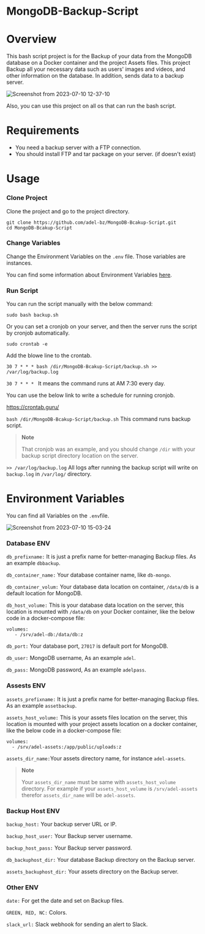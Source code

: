 # MongoDB-Backup-Script

# Overview
This bash script project is for the Backup of your data from the MongoDB database on a Docker container and the project Assets files.
This project Backup all your necessary data such as users' images and videos, and other information on the database. In addition, sends data to a backup server.


![Screenshot from 2023-07-10 12-37-10](https://github.com/adel-bz/MongoDB-Bcakup-Script/assets/45201934/7380833e-21e8-4146-bd49-2d4090251c33)

Also, you can use this project on all os that can run the bash script.

# Requirements
- You need a backup server with a FTP connection.
- You should install FTP and tar package on your server. (if doesn't exist)


# Usage
### Clone Project
Clone the project and go to the project directory.
```
git clone https://github.com/adel-bz/MongoDB-Bcakup-Script.git
cd MongoDB-Bcakup-Script
```
### Change Variables
Change the Environment Variables on the ```.env``` file. Those variables are instances.

You can find some information about Environment Variables [here](#environment-variables).

### Run Script
You can run the script manually with the below command:
```
sudo bash backup.sh
```
Or you can set a cronjob on your server, and then the server runs the script by cronjob automatically.
```
sudo crontab -e
```
Add the blowe line to the crontab.
```
30 7 * * * bash /dir/MongoDB-Bcakup-Script/backup.sh >> /var/log/backup.log
```

```30 7 * * * ```  It means the command runs at AM 7:30 every day.

You can use the below link to write a schedule for running cronjob.

https://crontab.guru/

```bash /dir/MongoDB-Bcakup-Script/backup.sh```  This command runs backup script.

> **Note**
> 
> That cronjob was an example, and you should change ```/dir``` with your backup script directory location on the server.

```>> /var/log/backup.log``` All logs after running the backup script will write on ```backup.log``` in ```/var/log/``` directory.

# Environment Variables
You can find all Variables on the ```.env```file.


![Screenshot from 2023-07-10 15-03-24](https://github.com/adel-bz/MongoDB-Bcakup-Script/assets/45201934/d0c7f876-ff0b-439b-bb53-26e882fbcfee)

### Database ENV

```db_prefixname:``` It is just a prefix name for better-managing Backup files. As an example ```dbbackup```.

```db_container_name:``` Your database container name, like ```db-mongo```.

```db_container_volum:``` Your database data location on container, ```/data/db``` is a default location for MongoDB.

```db_host_volume:``` This is your database data location on the server, this location is mounted with ```/data/db``` on your Docker container, like the below code in a docker-compose file:

```
volumes:
   - /srv/adel-db:/data/db:z
```

```db_port:``` Your database port, ```27017``` is default port for MongoDB.

```db_user:``` MongoDB username, As an example ```adel```.

```db_pass:``` MongoDB password, As an example ```adelpass```.

### Assests ENV

```assets_prefixname:``` It is just a prefix name for better-managing Backup files. As an example ```assetbackup```.

```assets_host_volume:``` This is your assets files location on the server, this location is mounted with your project assets location on a docker container, like the below code in a docker-compose file:

```
volumes:
  - /srv/adel-assets:/app/public/uploads:z
```

```assets_dir_name:```Your assets directory name, for instance ```adel-assets```.

> **Note**
> 
> Your ```assets_dir_name``` must be same with ```assets_host_volume``` directory. For example if your ```assets_host_volume``` is ```/srv/adel-assets```  therefor ```assets_dir_name``` will be ```adel-assets```.


### Backup Host ENV

```backup_host:``` Your backup server URL or IP.

```backup_host_user:``` Your Backup server username.

```backup_host_pass:``` Your Backup server password.

```db_backuphost_dir:``` Your database Backup directory on the Backup server.

```assets_backuphost_dir:``` Your assets directory on the Backup server.


### Other ENV

```date:``` For get the date and set on Backup files.

```GREEN, RED, NC:``` Colors.

```slack_url:``` Slack webhook for sending an alert to Slack.
